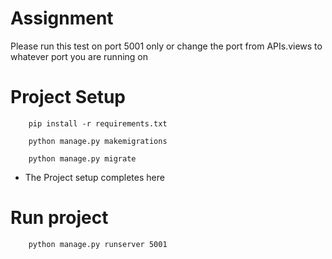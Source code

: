 # Assignment 

Please run this test on port 5001 only or change the port from APIs.views to whatever port you are running on 

# Project Setup


```
    pip install -r requirements.txt
```

```
    python manage.py makemigrations
```

```
    python manage.py migrate
```

* The Project setup completes here 

# Run project

```
    python manage.py runserver 5001
```
